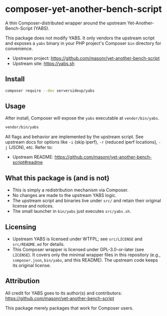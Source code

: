 # composer-yet-another-bench-script

A thin Composer-distributed wrapper around the upstream Yet-Another-Bench-Script (YABS).

This package does not modify YABS. It only vendors the upstream script and exposes a `yabs` binary in your PHP project's Composer `bin` directory for convenience.

- Upstream project: https://github.com/masonr/yet-another-bench-script
- Upstream site: https://yabs.sh

## Install

```bash
composer require --dev serversideup/yabs
```

## Usage

After install, Composer will expose the `yabs` executable at `vendor/bin/yabs`.

```bash
vendor/bin/yabs
```

All flags and behavior are implemented by the upstream script. See upstream docs for options like `-i` (skip iperf), `-r` (reduced iperf locations), `-j` (JSON), etc. Refer to:

- Upstream README: https://github.com/masonr/yet-another-bench-script#readme

## What this package is (and is not)

- This is simply a redistribution mechanism via Composer.
- No changes are made to the upstream YABS logic.
- The upstream script and binaries live under `src/` and retain their original license and notices.
- The small launcher in `bin/yabs` just executes `src/yabs.sh`.

## Licensing

- Upstream YABS is licensed under WTFPL; see `src/LICENSE` and `src/README.md` for details.
- This Composer wrapper is licensed under GPL-3.0-or-later (see `LICENSE`). It covers only the minimal wrapper files in this repository (e.g., `composer.json`, `bin/yabs`, and this README). The upstream code keeps its original license.

## Attribution

All credit for YABS goes to its author(s) and contributors: https://github.com/masonr/yet-another-bench-script

This package merely packages that work for Composer users.
